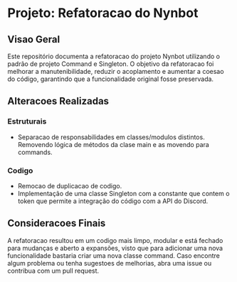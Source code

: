 # Projeto: Refatoracao do Nynbot

## Visao Geral
Este repositório documenta a refatoracao do projeto Nynbot utilizando o padrão de projeto Command e Singleton. O objetivo da refatoracao foi melhorar a manutenibilidade, reduzir o acoplamento e aumentar a coesao do código, garantindo que a funcionalidade original fosse preservada.

## Alteracoes Realizadas
### Estruturais
- Separacao de responsabilidades em classes/modulos distintos. Removendo lógica de métodos da clase main e as movendo para commands.


### Codigo
- Remocao de duplicacao de codigo.
- Implementação de uma classe Singleton com a constante que contem o token que permite a integração do código com a API do Discord.

## Consideracoes Finais
A refatoracao resultou em um codigo mais limpo, modular e está fechado para mudanças e aberto a expansões, visto que para adicionar uma nova funcionalidade bastaria criar uma nova classe command. Caso encontre algum problema ou tenha sugestoes de melhorias, abra uma issue ou contribua com um pull request.

